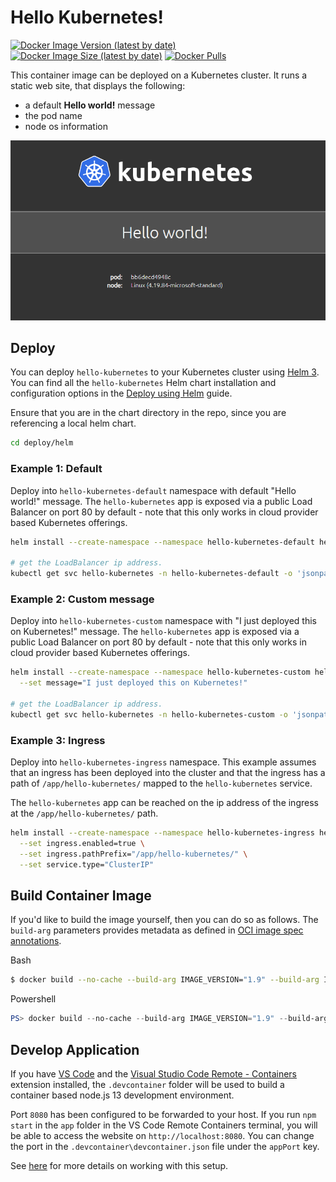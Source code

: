 # Hello Kubernetes!

[![Docker Image Version (latest by date)](https://img.shields.io/docker/v/paulbouwer/hello-kubernetes)](https://hub.docker.com/repository/docker/paulbouwer/hello-kubernetes) [![Docker Image Size (latest by date)](https://img.shields.io/docker/image-size/paulbouwer/hello-kubernetes)](https://hub.docker.com/repository/docker/paulbouwer/hello-kubernetes) [![Docker Pulls](https://img.shields.io/docker/pulls/paulbouwer/hello-kubernetes)](https://hub.docker.com/repository/docker/paulbouwer/hello-kubernetes)

This container image can be deployed on a Kubernetes cluster. It runs a static web site, that displays the following:

- a default **Hello world!** message
- the pod name
- node os information

![Hello world! from the hello-kubernetes image](hello-kubernetes.png)

## Deploy

You can deploy `hello-kubernetes` to your Kubernetes cluster using [Helm 3](https://helm.sh/docs/intro/install/). You can find all the `hello-kubernetes` Helm chart installation and configuration options in the [Deploy using Helm](docs/deploy-using-helm.md) guide.

Ensure that you are in the chart directory in the repo, since you are referencing a local helm chart.

```bash
cd deploy/helm
```

### Example 1: Default

Deploy into `hello-kubernetes-default` namespace with default "Hello world!" message. The `hello-kubernetes` app is exposed via a public Load Balancer on port 80 by default - note that this only works in cloud provider based Kubernetes offerings.

```bash
helm install --create-namespace --namespace hello-kubernetes-default hello-world ./hello-kubernetes

# get the LoadBalancer ip address.
kubectl get svc hello-kubernetes -n hello-kubernetes-default -o 'jsonpath={ .status.loadBalancer.ingress[0].ip }'
```

### Example 2: Custom message

Deploy into `hello-kubernetes-custom` namespace with "I just deployed this on Kubernetes!" message. The `hello-kubernetes` app is exposed via a public Load Balancer on port 80 by default - note that this only works in cloud provider based Kubernetes offerings.

```bash
helm install --create-namespace --namespace hello-kubernetes-custom hello-custom ./hello-kubernetes \
  --set message="I just deployed this on Kubernetes!"

# get the LoadBalancer ip address.
kubectl get svc hello-kubernetes -n hello-kubernetes-custom -o 'jsonpath={ .status.loadBalancer.ingress[0].ip }'
```

### Example 3: Ingress

Deploy into `hello-kubernetes-ingress` namespace. This example assumes that an ingress has been deployed into the cluster and that the ingress has a path of `/app/hello-kubernetes/` mapped to the `hello-kubernetes` service.

The `hello-kubernetes` app can be reached on the ip address of the ingress at the `/app/hello-kubernetes/` path.

```bash
helm install --create-namespace --namespace hello-kubernetes-ingress hello-ingress ./hello-kubernetes \
  --set ingress.enabled=true \
  --set ingress.pathPrefix="/app/hello-kubernetes/" \
  --set service.type="ClusterIP"
```

## Build Container Image

If you'd like to build the image yourself, then you can do so as follows. The `build-arg` parameters provides metadata as defined in [OCI image spec annotations](https://github.com/opencontainers/image-spec/blob/master/annotations.md).

Bash
```bash
$ docker build --no-cache --build-arg IMAGE_VERSION="1.9" --build-arg IMAGE_CREATE_DATE="`date -u +"%Y-%m-%dT%H:%M:%SZ"`" --build-arg IMAGE_SOURCE_REVISION="`git rev-parse HEAD`" -f Dockerfile -t "hello-kubernetes:1.9" app
```

Powershell
```powershell
PS> docker build --no-cache --build-arg IMAGE_VERSION="1.9" --build-arg IMAGE_CREATE_DATE="$(Get-Date((Get-Date).ToUniversalTime()) -UFormat '%Y-%m-%dT%H:%M:%SZ')" --build-arg IMAGE_SOURCE_REVISION="$(git rev-parse HEAD)" -f Dockerfile -t "hello-kubernetes:1.9" app
```

## Develop Application

If you have [VS Code](https://code.visualstudio.com/) and the [Visual Studio Code Remote - Containers](https://marketplace.visualstudio.com/items?itemName=ms-vscode-remote.remote-containers) extension installed, the `.devcontainer` folder will be used to build a container based node.js 13 development environment. 

Port `8080` has been configured to be forwarded to your host. If you run `npm start` in the `app` folder in the VS Code Remote Containers terminal, you will be able to access the website on `http://localhost:8080`. You can change the port in the `.devcontainer\devcontainer.json` file under the `appPort` key.

See [here](https://code.visualstudio.com/docs/remote/containers) for more details on working with this setup.